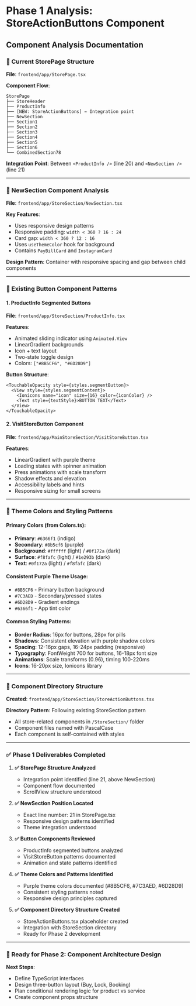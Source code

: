 # Phase 1 Analysis: StoreActionButtons Component

## Component Analysis Documentation

### 📱 Current StorePage Structure
**File**: `frontend/app/StorePage.tsx`

**Component Flow**:
```
StorePage
├── StoreHeader
├── ProductInfo
├── [NEW: StoreActionButtons] ← Integration point
├── NewSection
├── Section1
├── Section2
├── Section3
├── Section4
├── Section5
├── Section6
└── CombinedSection78
```

**Integration Point**: Between `<ProductInfo />` (line 20) and `<NewSection />` (line 21)

---

### 🎯 NewSection Component Analysis
**File**: `frontend/app/StoreSection/NewSection.tsx`

**Key Features**:
- Uses responsive design patterns
- Responsive padding: `width < 360 ? 16 : 24`
- Card gap: `width < 360 ? 12 : 16`
- Uses `useThemeColor` hook for background
- Contains `PayBillCard` and `InstagramCard`

**Design Pattern**: Container with responsive spacing and gap between child components

---

### 🔘 Existing Button Component Patterns

#### 1. ProductInfo Segmented Buttons
**File**: `frontend/app/StoreSection/ProductInfo.tsx`

**Features**:
- Animated sliding indicator using `Animated.View`
- LinearGradient backgrounds
- Icon + text layout
- Two-state toggle design
- Colors: `["#8B5CF6", "#6D28D9"]`

**Button Structure**:
```tsx
<TouchableOpacity style={styles.segmentButton}>
  <View style={styles.segmentContent}>
    <Ionicons name="icon" size={16} color={iconColor} />
    <Text style={textStyle}>BUTTON TEXT</Text>
  </View>
</TouchableOpacity>
```

#### 2. VisitStoreButton Component
**File**: `frontend/app/MainStoreSection/VisitStoreButton.tsx`

**Features**:
- LinearGradient with purple theme
- Loading states with spinner animation
- Press animations with scale transform
- Shadow effects and elevation
- Accessibility labels and hints
- Responsive sizing for small screens

---

### 🎨 Theme Colors and Styling Patterns

#### Primary Colors (from Colors.ts):
- **Primary**: `#6366f1` (indigo)
- **Secondary**: `#8b5cf6` (purple) 
- **Background**: `#ffffff` (light) / `#0f172a` (dark)
- **Surface**: `#f8fafc` (light) / `#1e293b` (dark)
- **Text**: `#0f172a` (light) / `#f8fafc` (dark)

#### Consistent Purple Theme Usage:
- `#8B5CF6` - Primary button background
- `#7C3AED` - Secondary/pressed states  
- `#6D28D9` - Gradient endings
- `#6366f1` - App tint color

#### Common Styling Patterns:
- **Border Radius**: 16px for buttons, 28px for pills
- **Shadows**: Consistent elevation with purple shadow colors
- **Spacing**: 12-16px gaps, 16-24px padding (responsive)
- **Typography**: FontWeight 700 for buttons, 16-18px font size
- **Animations**: Scale transforms (0.96), timing 100-220ms
- **Icons**: 16-20px size, Ionicons library

---

### 📁 Component Directory Structure

**Created**: `frontend/app/StoreSection/StoreActionButtons.tsx`

**Directory Pattern**: Following existing StoreSection pattern
- All store-related components in `/StoreSection/` folder
- Component files named with PascalCase
- Each component is self-contained with styles

---

### ✅ Phase 1 Deliverables Completed

1. **✅ StorePage Structure Analyzed**
   - Integration point identified (line 21, above NewSection)
   - Component flow documented
   - ScrollView structure understood

2. **✅ NewSection Position Located**
   - Exact line number: 21 in StorePage.tsx
   - Responsive design patterns identified
   - Theme integration understood

3. **✅ Button Components Reviewed**
   - ProductInfo segmented buttons analyzed
   - VisitStoreButton patterns documented
   - Animation and state patterns identified

4. **✅ Theme Colors and Patterns Identified**
   - Purple theme colors documented (#8B5CF6, #7C3AED, #6D28D9)
   - Consistent styling patterns noted
   - Responsive design principles captured

5. **✅ Component Directory Structure Created**
   - StoreActionButtons.tsx placeholder created
   - Integration with StoreSection directory
   - Ready for Phase 2 development

---

### 🚀 Ready for Phase 2: Component Architecture Design

**Next Steps**:
- Define TypeScript interfaces
- Design three-button layout (Buy, Lock, Booking)
- Plan conditional rendering logic for product vs service
- Create component props structure